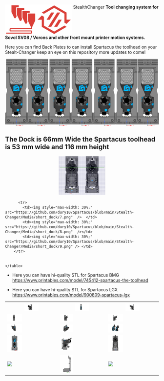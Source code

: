  <img src="https://github.com/DraftShift/StealthChanger/blob/main/media/Stealthchanger_toolchanger_logo.png?raw=true" height="100" align="top" /> StealthChanger
**Tool changing system for Sovol SV08 / Vorons and other front mount printer motion systems.**

Here you can find Back Plates to can install Spartacus the toolhead on your Stealt-Changer
keep an eye on this repository more updates to come!
<div align="center">
  <img style="max-width: 100%;" src="https://github.com/dury10/Spartacus/blob/main/Stealth-Changer/Media/7%20Spartacus%20Stealth-Changer-462%20mm%20wide%20png.png"  />
</div>

## The Dock is 66mm Wide the Spartacus toolhead is 53 mm wide and 116 mm height  
<div align="center">
 <img style="max-width: 30%;" src="https://github.com/dury10/Spartacus/blob/main/Stealth-Changer/Media/11.png"  />
</div>

 <table border="0"> 
        <tr> 
            <th><img style="max-width: 30%;" src="https://github.com/dury10/Spartacus/blob/main/Stealth-Changer/Media/1.png"  /></th> 
            <th><img style="max-width: 30%;" src="https://github.com/dury10/Spartacus/blob/main/Stealth-Changer/Media/2.png"  /></th> 
            <th><img style="max-width: 30%;" src="https://github.com/dury10/Spartacus/blob/main/Stealth-Changer/Media/3.png"  /></th> 
        </tr> 
        <tr> 
            <td><img style="max-width: 30%;" src="https://github.com/dury10/Spartacus/blob/main/Stealth-Changer/Media/4.png"  /> 
            </td> 
            <td><img style="max-width: 30%;" src="https://github.com/dury10/Spartacus/blob/main/Stealth-Changer/Media/5.png"  /></td> 
            <td> <img style="max-width: 30%;" src="https://github.com/dury10/Spartacus/blob/main/Stealth-Changer/Media/6.png"  /></td> 
        </tr> 
        <tr> 
            <td><img style="max-width: 30%;" src="https://github.com/dury10/Spartacus/blob/main/Stealth-Changer/Media/8.png"  />  </td> 
            <td><img style="max-width: 30%;" src="https://github.com/dury10/Spartacus/blob/main/Stealth-Changer/Media/9.png"  /></td> 
            <td> <img style="max-width: 30%;" src="https://github.com/dury10/Spartacus/blob/main/Stealth-Changer/Media/10.png" /> </td> 
        </tr> 
         <tr> 
            <td><img style="max-width: 30%;" src="https://github.com/dury10/Spartacus/blob/main/Stealth-Changer/Media/short_dock/1.png"  />  </td> 
            <td><img style="max-width: 30%;" src="https://github.com/dury10/Spartacus/blob/main/Stealth-Changer/Media/short_dock/2.png"  /></td> 
            <td> <img style="max-width: 30%;" src="https://github.com/dury10/Spartacus/blob/main/Stealth-Changer/Media/short_dock/3.png" /> </td> 
        </tr> 
              <tr> 
            <td><img style="max-width: 30%;" src="https://github.com/dury10/Spartacus/blob/main/Stealth-Changer/Media/short_dock/4.pngg"  />  </td> 
            <td><img style="max-width: 30%;" src="https://github.com/dury10/Spartacus/blob/main/Stealth-Changer/Media/short_dock/5.png"  /></td> 
            <td> <img style="max-width: 30%;" src="https://github.com/dury10/Spartacus/blob/main/Stealth-Changer/Media/short_dock/6.pngg" /> </td> 
        </tr> 

          <tr> 
            <td><img style="max-width: 30%;" src="https://github.com/dury10/Spartacus/blob/main/Stealth-Changer/Media/short_dock/7.png"  />  </td> 
            <td><img style="max-width: 30%;" src="https://github.com/dury10/Spartacus/blob/main/Stealth-Changer/Media/short_dock/8.png"  /></td> 
            <td><img style="max-width: 30%;" src="https://github.com/dury10/Spartacus/blob/main/Stealth-Changer/Media/short_dock/9.png" /> </td> 
        </tr> 


    </table> 
    


* Here you can have hi-quality STL for Spartacus BMG
https://www.printables.com/model/745412-spartacus-the-toolhead

* Here you can have hi-quality STL for Spartacus LGX
https://www.printables.com/model/900809-spartacus-lgx




